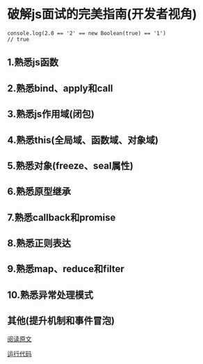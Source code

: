 # 破解js面试的完美指南(开发者视角) #

	console.log(2.0 == '2' == new Boolean(true) == '1')
	// true

## 1.熟悉js函数 ##

## 2.熟悉bind、apply和call ##

## 3.熟悉js作用域(闭包) ##

## 4.熟悉this(全局域、函数域、对象域) ##

## 5.熟悉对象(freeze、seal属性) ##

## 6.熟悉原型继承 ##

## 7.熟悉callback和promise ##

## 8.熟悉正则表达 ##

## 9.熟悉map、reduce和filter ##

## 10.熟悉异常处理模式 ##

## 其他(提升机制和事件冒泡) ##


[阅读原文](https://medium.com/dev-bits/a-perfect-guide-for-cracking-a-javascript-interview-a-developers-perspective-23a5c0fa4d0d)

[运行代码](https://github.com/ganqqwerty/123-Essential-JavaScript-Interview-Questions)
